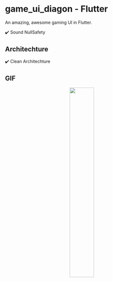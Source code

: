 # game_ui_diagon - Flutter

An amazing, awesome gaming UI in Flutter.

✔️ Sound NullSafety

## Architechture
✔️ Clean Architechture <br />

## GIF

<p align="center">
  <img 
    width=40%
    height=40%
    src="https://user-images.githubusercontent.com/101565812/205618878-247ee0c3-33d3-4835-957e-bba66de98ad6.gif">
</p>
